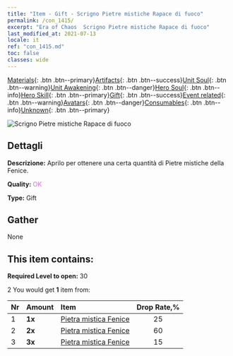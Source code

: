 ```yaml
---
title: "Item - Gift - Scrigno Pietre mistiche Rapace di fuoco"
permalink: /con_1415/
excerpt: "Era of Chaos  Scrigno Pietre mistiche Rapace di fuoco"
last_modified_at: 2021-07-13
locale: it
ref: "con_1415.md"
toc: false
classes: wide
---
```

 [Materials](/ItemsIT/){: .btn .btn--primary}[Artifacts](/ItemsIT/Artifacts/){: .btn .btn--success}[Unit Soul](/ItemsIT/UnitSoul/){: .btn .btn--warning}[Unit Awakening](/ItemsIT/UnitAwakening/){: .btn .btn--danger}[Hero Soul](/ItemsIT/HeroSoul/){: .btn .btn--info}[Hero Skill](/ItemsIT/HeroSkill/){: .btn .btn--primary}[Gift](/ItemsIT/Gift/){: .btn .btn--success}[Event related](/ItemsIT/Events/){: .btn .btn--warning}[Avatars](/ItemsIT/Avatars/){: .btn .btn--danger}[Consumables](/ItemsIT/Consumables/){: .btn .btn--info}[Unknown](/ItemsIT/Unknown/){: .btn .btn--primary}

 ![Scrigno Pietre mistiche Rapace di fuoco](/images/t/i_907028.png)

## Dettagli
 **Descrizione:** Aprilo per ottenere una certa quantità di Pietre mistiche della Fenice.

 **Quality:** <span style="color: #DA70D6">OK</span>

 **Type:** Gift

## Gather

  None

## This item contains:

 **Required Level to open:** 30

 2 You would get **1** item  from:

  | Nr | Amount |     Item    | Drop Rate,% |
  |:---|:-------|:------------|:---------:|
  | 1 |  **1x** | [Pietra mistica Fenice](/ItemsIT/unt_348/) | 25 | 
  | 2 |  **2x** | [Pietra mistica Fenice](/ItemsIT/unt_348/) | 60 | 
  | 3 |  **3x** | [Pietra mistica Fenice](/ItemsIT/unt_348/) | 15 | 
